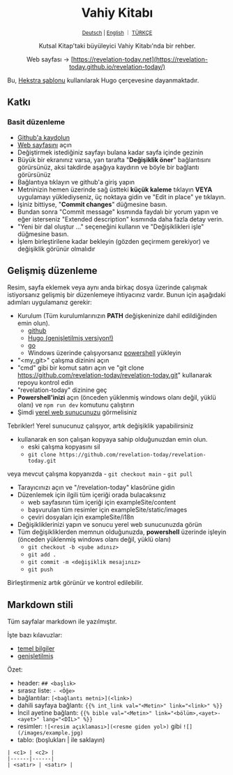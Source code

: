 <div align="center">
  <h1 align="center">Vahiy Kitabı</h1>
  <sup align="center"><a href="README.de.md">Deutsch</a> | <a href="README.md">English</a> ｜ <a href="README.tr.md">TÜRKÇE</a></sup>
  <p align="center">Kutsal Kitap'taki büyüleyici Vahiy Kitabı'nda bir rehber.</p>

Web sayfası → [https://revelation-today.net](https://revelation-today.github.io/revelation-today/)
</div>

Bu, [Hekstra şablonu](https://imfing.github.io/hextra/) kullanılarak Hugo çerçevesine dayanmaktadır.

## Katkı

### Basit düzenleme

- [Github'a kaydolun](https://github.com/signup?ref_cta=Sign+up&ref_loc=header+logged+out&ref_page=%2F&source=header-home)
- [Web sayfasını](https://revelation-today.github.io/revelation-today/) açın
- Değiştirmek istediğiniz sayfayı bulana kadar sayfa içinde gezinin
- Büyük bir ekranınız varsa, yan tarafta "**Değişiklik öner**" bağlantısını görürsünüz, aksi takdirde aşağıya kaydırın ve böyle bir bağlantı görürsünüz
- Bağlantıya tıklayın ve github'a giriş yapın
- Metninizin hemen üzerinde sağ üstteki **küçük kaleme** tıklayın **VEYA** uygulamayı yüklediyseniz, üç noktaya gidin ve "Edit in place" ye tıklayın.
- İşiniz bittiyse, "**Commit changes**" düğmesine basın.
- Bundan sonra "Commit message" kısmında faydalı bir yorum yapın ve eğer isterseniz "Extended description" kısmında daha fazla detay verin. 
- "Yeni bir dal oluştur ..." seçeneğini kullanın ve "Değişiklikleri işle" düğmesine basın.
- İşlem birleştirilene kadar bekleyin (gözden geçirmem gerekiyor) ve değişiklik görünür olmalıdır

## Gelişmiş düzenleme

Resim, sayfa eklemek veya aynı anda birkaç dosya üzerinde çalışmak istiyorsanız gelişmiş bir düzenlemeye ihtiyacınız vardır. Bunun için aşağıdaki adımları uygulamanız gerekir:
- Kurulum (Tüm kurulumlarınızın **PATH** değişkeninize dahil edildiğinden emin olun).
    - [github](https://git-scm.com/)
    - [Hugo (genişletilmiş versiyon!)](https://gohugo.io/installation/)
    - [go](https://go.dev/)
    - Windows üzerinde çalışıyorsanız [powershell](https://learn.microsoft.com/en-us/powershell/scripting/install/installing-powershell-on-windows?view=powershell-7.4) yükleyin
- "<my_git>" çalışma dizinini açın 
- "cmd" gibi bir komut satırı açın ve "git clone https://github.com/revelation-today/revelation-today.git" kullanarak repoyu kontrol edin
- "revelation-today" dizinine geç
- **Powershell'inizi** açın (önceden yüklenmiş windows olanı değil, yüklü olanı) ve `npm run dev` komutunu çalıştırın
- Şimdi [yerel web sunucunuzu](http://localhost:1313/) görmelisiniz

Tebrikler! Yerel sunucunuz çalışıyor, artık değişiklik yapabilirsiniz

- kullanarak en son çalışan kopyaya sahip olduğunuzdan emin olun.
    - eski çalışma kopyasını sil
    - `git clone https://github.com/revelation-today/revelation-today.git`
    
veya mevcut çalışma kopyanızda
    - `git checkout main`
    - `git pull`

- Tarayıcınızı açın ve "<my-git>/revelation-today" klasörüne gidin
- Düzenlemek için ilgili tüm içeriği orada bulacaksınız
    - web sayfasının tüm içeriği için exampleSite/content
    - başvurulan tüm resimler için exampleSite/static/images
    - çeviri dosyaları için exampleSite/i18n
- Değişikliklerinizi yapın ve sonucu yerel web sunucunuzda görün
- Tüm değişikliklerden memnun olduğunuzda, **powershell** üzerinde işleyin (önceden yüklenmiş windows olanı değil, yüklü olanı)
    - `git checkout -b <şube adınız>`
    - `git add .`
    - `git commit -m <değişiklik mesajınız>`
    - `git push`
    
Birleştirmeniz artık görünür ve kontrol edilebilir.

## Markdown stili

Tüm sayfalar markdown ile yazılmıştır. 

İşte bazı kılavuzlar:
- [temel bilgiler](https://www.markdownguide.org/basic-syntax/)
- [genişletilmiş](https://www.markdownguide.org/extended-syntax/)

Özet:
- header: `## <başlık>`
- sırasız liste: `- <Öğe>`
- bağlantılar: `[<bağlantı metni>](<link>)`
- dahili sayfaya bağlantı: `{{% int_link val="<Metin>" link="<link>" %}}`
- İncil ayetine bağlantı: `{{% bible val="<Metin>" link="<bölüm>,<ayet>-<ayet>" lang="<DİL>" %}}`
- resimler: `![<resim açıklaması>](<resme giden yol>)` gibi `![](/images/example.jpg)`
- tablo: (boşlukları \| ile saklayın) 
```
| <c1> | <c2> |
|------|------|
| <satır> | <satır> |
```
